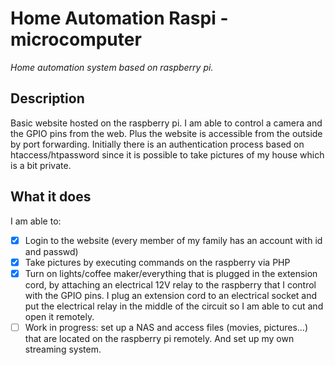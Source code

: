 # Home Automation Raspi - microcomputer

*Home automation system based on raspberry pi.*

## Description

Basic website hosted on the raspberry pi. I am able to control a camera and the GPIO pins from the web. Plus the website is accessible from the outside by port forwarding. Initially there is an authentication process based on htaccess/htpassword since it is possible to take pictures of my house which is a bit private.

## What it does

I am able to:
- [x] Login to the website (every member of my family has an account with id and passwd)
- [x] Take pictures by executing commands on the raspberry via PHP
- [x] Turn on lights/coffee maker/everything that is plugged in the extension cord, by attaching an electrical 12V relay to the raspberry that I control with the GPIO pins. I plug an extension cord to an electrical socket and put the electrical relay in the middle of the circuit so I am able to cut and open it remotely.
- [ ] Work in progress: set up a NAS and access files (movies, pictures...) that are located on the raspberry pi remotely. And set up my own streaming system.
